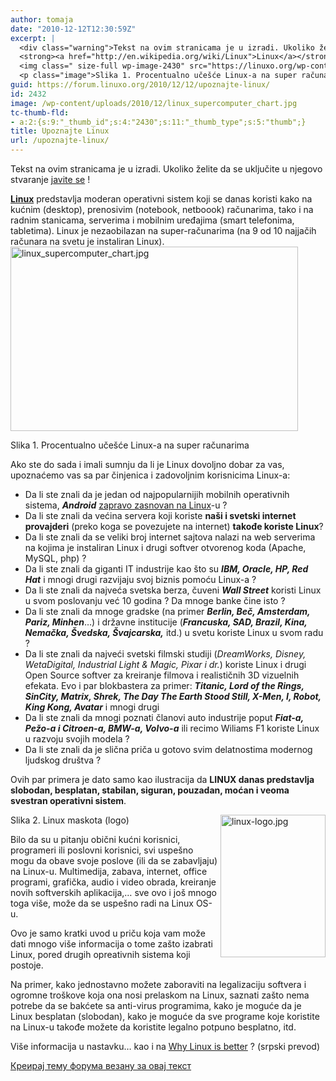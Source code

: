 ```yaml
---
author: tomaja
date: "2010-12-12T12:30:59Z"
excerpt: |
  <div class="warning">Tekst na ovim stranicama je u izradi. Ukoliko želite da se uključite u njegovo stvaranje <a href="http://www.linuxo.org/contact">javite se</a> !</div>
  <strong><a href="http://en.wikipedia.org/wiki/Linux">Linux</a></strong> predstavlja moderan operativni sistem koji se danas koristi kako na kućnim (desktop), prenosivim (notebook, netboook) računarima, tako i na radnim stanicama, serverima i mobilnim uređajima (smart telefonima, tabletima). Linux je nezaobilazan na super-računarima (na 9 od 10 najjačih računara na svetu je instaliran Linux).
  <img class=" size-full wp-image-2430" src="https://linuxo.org/wp-content/uploads/2010/12/linux_supercomputer_chart.jpg" width="460" height="295" alt="linux_supercomputer_chart.jpg" />
  <p class="image">Slika 1. Procentualno učešće Linux-a na super računarima</p>
guid: https://forum.linuxo.org/2010/12/12/upoznajte-linux/
id: 2432
image: /wp-content/uploads/2010/12/linux_supercomputer_chart.jpg
tc-thumb-fld:
- a:2:{s:9:"_thumb_id";s:4:"2430";s:11:"_thumb_type";s:5:"thumb";}
title: Upoznajte Linux
url: /upoznajte-linux/
---
```

<div class="warning">
  Tekst na ovim stranicama je u izradi. Ukoliko želite da se uključite u njegovo stvaranje <a href="http://www.linuxo.org/contact">javite se</a> !
</div>

**[Linux](http://en.wikipedia.org/wiki/Linux)** predstavlja moderan operativni sistem koji se danas koristi kako na kućnim (desktop), prenosivim (notebook, netboook) računarima, tako i na radnim stanicama, serverima i mobilnim uređajima (smart telefonima, tabletima). Linux je nezaobilazan na super-računarima (na 9 od 10 najjačih računara na svetu je instaliran Linux).  
<img class=" size-full wp-image-2430" src="https://linuxo.org/wp-content/uploads/2010/12/linux_supercomputer_chart.jpg" width="460" height="295" alt="linux_supercomputer_chart.jpg" srcset="https://linuxo.org/wp-content/uploads/2010/12/linux_supercomputer_chart.jpg 460w, https://linuxo.org/wp-content/uploads/2010/12/linux_supercomputer_chart-300x192.jpg 300w" sizes="(max-width: 460px) 100vw, 460px" /> 

<p class="image">
  Slika 1. Procentualno učešće Linux-a na super računarima
</p>

Ako ste do sada i imali sumnju da li je Linux dovoljno dobar za vas, upoznaćemo vas sa par činjenica i zadovoljnim korisnicima Linux-a:

<ul class="star-list">
  <li>
    Da li ste znali da je jedan od najpopularnijih mobilnih operativnih sistema, <strong><em>Android</em></strong> <a href="http://en.wikipedia.org/wiki/Android_%28operating_system%29">zapravo zasnovan na Linux</a>-u ?
  </li>
  <li>
    Da li ste znali da većina servera koji koriste <strong>naši i svetski internet provajderi</strong> (preko koga se povezujete na internet) <strong>takođe koriste Linux</strong>?
  </li>
  <li>
    Da li ste znali da se veliki broj internet sajtova nalazi na web serverima na kojima je instaliran Linux i drugi softver otvorenog koda (Apache, MySQL, php) ?
  </li>
  <li>
    Da li ste znali da giganti IT industrije kao što su <strong><em>IBM, Oracle, HP, Red Hat</em></strong> i mnogi drugi razvijaju svoj biznis pomoću Linux-a ?
  </li>
  <li>
    Da li ste znali da najveća svetska berza, čuveni <strong><em>Wall Street</em></strong> koristi Linux u svom poslovanju već 10 godina ? Da mnoge banke čine isto ?
  </li>
  <li>
    Da li ste znali da mnoge gradske (na primer <strong><em>Berlin, Beč, Amsterdam, Pariz, Minhen</em></strong>&#8230;) i državne institucije (<strong><em>Francuska, SAD, Brazil, Kina, Nemačka, Švedska, Švajcarska,</em></strong> itd.) u svetu koriste Linux u svom radu ?
  </li>
  <li>
    Da li ste znali da najveći svetski filmski studiji (<em>DreamWorks, Disney, WetaDigital, Industrial Light & Magic, Pixar i dr.</em>) koriste Linux i drugi Open Source softver za kreiranje filmova i realističnih 3D vizuelnih efekata. Evo i par blokbastera za primer: <em><strong><em>Titanic, Lord of the Rings, SinCity, Matrix, Shrek, The Day The Earth Stood Still, X-Men, I, Robot, King Kong, Avatar</em></strong></em> i mnogi drugi
  </li>
  <li>
    Da li ste znali da mnogi poznati članovi auto industrije poput <strong><em>Fiat-a, Pežo-a i Citroen-a, BMW-a, Volvo-a</em></strong> ili recimo Wiliams F1 koriste Linux u razvoju svojih modela ?
  </li>
  <li>
    Da li ste znali da je slična priča u gotovo svim delatnostima modernog ljudskog društva ?
  </li>
</ul>

Ovih par primera je dato samo kao ilustracija da **LINUX danas predstavlja slobodan, besplatan, stabilan, siguran, pouzadan, moćan i veoma svestran operativni sistem**. 

<img class=" alignright size-full wp-image-2431" src="https://linuxo.org/wp-content/uploads/2010/12/linux-logo.jpg" width="168" height="228" alt="linux-logo.jpg" align="right" /> 

<p class="image">
  Slika 2. Linux maskota (logo)
</p>

Bilo da su u pitanju obični kućni korisnici, programeri ili poslovni korisnici, svi uspešno mogu da obave svoje poslove (ili da se zabavljaju) na Linux-u. Multimedija, zabava, internet, office programi, grafička, audio i video obrada, kreiranje novih softverskih aplikacija,&#8230; sve ovo i još mnogo toga više, može da se uspešno radi na Linux OS-u.

Ovo je samo kratki uvod u priču koja vam može dati mnogo više informacija o tome zašto izabrati Linux, pored drugih opreativnih sistema koji postoje. 

Na primer, kako jednostavno možete zaboraviti na legalizaciju softvera i ogromne troškove koja ona nosi prelaskom na Linux, saznati zašto nema potrebe da se bakćete sa anti-virus programima, kako je moguće da je Linux besplatan (slobodan), kako je moguće da sve programe koje koristite na Linux-u takođe možete da koristite legalno potpuno besplatno, itd. 

Više informacija u nastavku&#8230; kao i na [Why Linux is better](http://www.whylinuxisbetter.net/index_ser.php?lang=ser) ? (srpski prevod) 

[Креирај тему форума везану за овај текст](https://linuxo.org/nova-tema-na-forumu/?se_pid=2432)